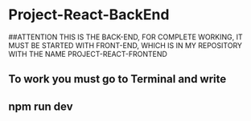 # Project-React-BackEnd

##ATTENTION THIS IS THE BACK-END, FOR COMPLETE WORKING, IT MUST BE STARTED WITH FRONT-END, WHICH IS IN MY REPOSITORY WITH THE NAME PROJECT-REACT-FRONTEND

## To work you must go to Terminal and write

## npm run dev
